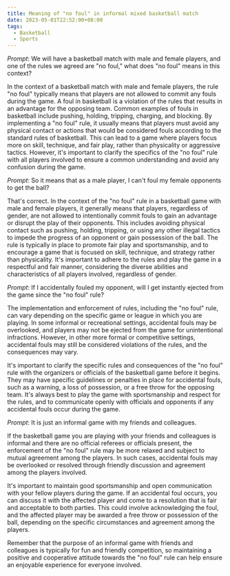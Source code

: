 ```yaml
---
title: Meaning of "no foul" in informal mixed basketball match
date: 2023-05-01T22:52:00+08:00
tags:
  - Basketball
  - Sports
---
```

_Prompt_: 
We will have a basketball match with male and female players, and one of the rules we agreed are "no foul," what does "no foul" means in this context?

In the context of a basketball match with male and female players, the rule "no foul" typically means that players are not allowed to commit any fouls during the game. A foul in basketball is a violation of the rules that results in an advantage for the opposing team. Common examples of fouls in basketball include pushing, holding, tripping, charging, and blocking. By implementing a "no foul" rule, it usually means that players must avoid any physical contact or actions that would be considered fouls according to the standard rules of basketball. This can lead to a game where players focus more on skill, technique, and fair play, rather than physicality or aggressive tactics. However, it's important to clarify the specifics of the "no foul" rule with all players involved to ensure a common understanding and avoid any confusion during the game.

_Prompt_: 
So it means that as a male player, I can't foul my female opponents to get the ball?

That's correct. In the context of the "no foul" rule in a basketball game with male and female players, it generally means that players, regardless of gender, are not allowed to intentionally commit fouls to gain an advantage or disrupt the play of their opponents. This includes avoiding physical contact such as pushing, holding, tripping, or using any other illegal tactics to impede the progress of an opponent or gain possession of the ball. The rule is typically in place to promote fair play and sportsmanship, and to encourage a game that is focused on skill, technique, and strategy rather than physicality. It's important to adhere to the rules and play the game in a respectful and fair manner, considering the diverse abilities and characteristics of all players involved, regardless of gender.

_Prompt_: 
If I accidentally fouled my opponent, will I get instantly ejected from the game since the "no foul" rule?

The implementation and enforcement of rules, including the "no foul" rule, can vary depending on the specific game or league in which you are playing. In some informal or recreational settings, accidental fouls may be overlooked, and players may not be ejected from the game for unintentional infractions. However, in other more formal or competitive settings, accidental fouls may still be considered violations of the rules, and the consequences may vary.

It's important to clarify the specific rules and consequences of the "no foul" rule with the organizers or officials of the basketball game before it begins. They may have specific guidelines or penalties in place for accidental fouls, such as a warning, a loss of possession, or a free throw for the opposing team. It's always best to play the game with sportsmanship and respect for the rules, and to communicate openly with officials and opponents if any accidental fouls occur during the game.

_Prompt_: 
It is just an informal game with my friends and colleagues.

If the basketball game you are playing with your friends and colleagues is informal and there are no official referees or officials present, the enforcement of the "no foul" rule may be more relaxed and subject to mutual agreement among the players. In such cases, accidental fouls may be overlooked or resolved through friendly discussion and agreement among the players involved.

It's important to maintain good sportsmanship and open communication with your fellow players during the game. If an accidental foul occurs, you can discuss it with the affected player and come to a resolution that is fair and acceptable to both parties. This could involve acknowledging the foul, and the affected player may be awarded a free throw or possession of the ball, depending on the specific circumstances and agreement among the players.

Remember that the purpose of an informal game with friends and colleagues is typically for fun and friendly competition, so maintaining a positive and cooperative attitude towards the "no foul" rule can help ensure an enjoyable experience for everyone involved.